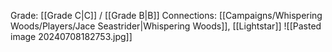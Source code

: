 Grade: [[Grade C|C]] / [[Grade B|B]]
Connections: [[Campaigns/Whispering Woods/Players/Jace Seastrider|Whispering Woods]], [[Lightstar]]
![[Pasted image 20240708182753.jpg]]
